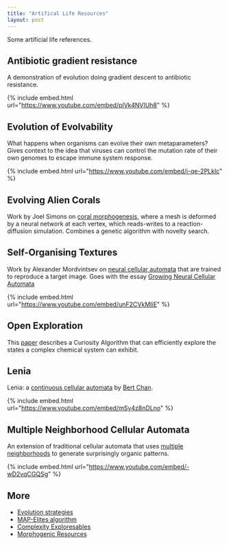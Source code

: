 ```yaml
---
title: "Artifical Life Resources"
layout: post
---
```


Some artificial life references. 

## Antibiotic gradient resistance

A demonstration of evolution doing gradient descent to antibiotic resistance. 

{% include embed.html url="https://www.youtube.com/embed/plVk4NVIUh8" %}

## Evolution of Evolvability

What happens when organisms can evolve their own metaparameters? Gives context to the idea that viruses can control the mutation rate of their own genomes to escape immune system response.

{% include embed.html url="https://www.youtube.com/embed/i-qe-2PLkIc" %}

## Evolving Alien Corals

Work by Joel Simons on [coral morphogenesis](https://www.joelsimon.net/corals.html), where a mesh is deformed by a neural network at each vertex, which reads-writes to a reaction-diffusion simulation. Combines a genetic algorithm with novelty search. 

## Self-Organising Textures 

Work by Alexander Mordvintsev on [neural cellular automata](https://znah.net/hexells/) that are trained to reproduce a target image. Goes with the essay [Growing Neural Cellular Automata](https://distill.pub/2020/growing-ca/)

{% include embed.html url="https://www.youtube.com/embed/unF2CVkMIiE" %}

## Open Exploration 

This [paper](https://advances.sciencemag.org/content/6/5/eaay4237) describes a Curiosity Algorithm that can efficiently explore the states a complex chemical system can exhibit.

## Lenia 

Lenia: a [continuous cellular automata](https://arxiv.org/abs/1812.05433) by [Bert Chan](https://twitter.com/BertChakovsky). 

{% include embed.html url="https://www.youtube.com/embed/mSy4z8nDLno" %}

## Multiple Neighborhood Cellular Automata

An extension of traditional cellular automata that uses [multiple neighborhoods](https://slackermanz.com/understanding-multiple-neighborhood-cellular-automata/) to generate surprisingly organic patterns. 

{% include embed.html url="https://www.youtube.com/embed/-wD2vqCGQSg" %}

## More

- [Evolution strategies](https://blog.otoro.net/2017/10/29/visual-evolution-strategies/)
- [MAP-Elites algorithm](https://arxiv.org/abs/1504.04909)
- [Complexity Exploresables](https://www.complexity-explorables.org/explorables/)
- [Morphogenic Resources](https://github.com/jasonwebb/morphogenesis-resources)